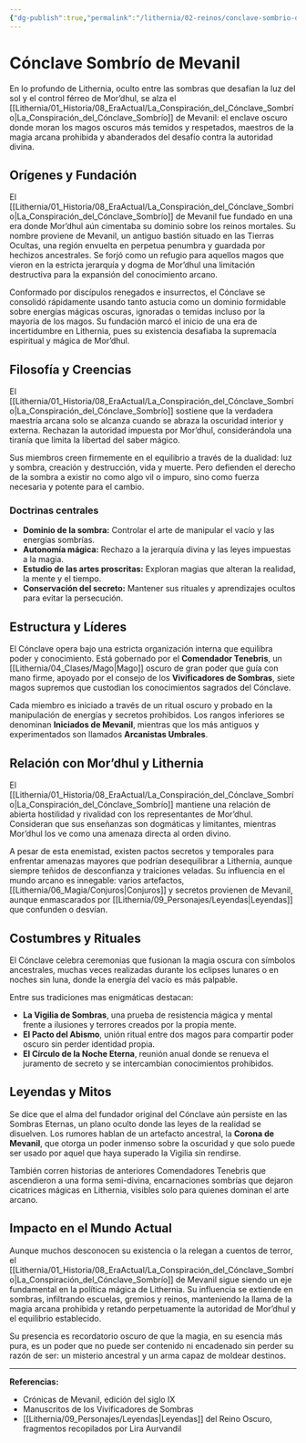 ```yaml
---
{"dg-publish":true,"permalink":"/lithernia/02-reinos/conclave-sombrio-de-mevanil/","title":"La_Conspiración_del_Cónclave_Sombrío de Mevanil","tags":["lithernia","faccion","magia-oscura"]}
---
```


# Cónclave Sombrío de Mevanil

En lo profundo de Lithernia, oculto entre las sombras que desafían la luz del sol y el control férreo de Mor’dhul, se alza el [[Lithernia/01_Historia/08_EraActual/La_Conspiración_del_Cónclave_Sombrío\|La_Conspiración_del_Cónclave_Sombrío]] de Mevanil: el enclave oscuro donde moran los magos oscuros más temidos y respetados, maestros de la magia arcana prohibida y abanderados del desafío contra la autoridad divina.

## Orígenes y Fundación

El [[Lithernia/01_Historia/08_EraActual/La_Conspiración_del_Cónclave_Sombrío\|La_Conspiración_del_Cónclave_Sombrío]] de Mevanil fue fundado en una era donde Mor’dhul aún cimentaba su dominio sobre los reinos mortales. Su nombre proviene de Mevanil, un antiguo bastión situado en las Tierras Ocultas, una región envuelta en perpetua penumbra y guardada por hechizos ancestrales. Se forjó como un refugio para aquellos magos que vieron en la estricta jerarquía y dogma de Mor’dhul una limitación destructiva para la expansión del conocimiento arcano.

Conformado por discípulos renegados e insurrectos, el Cónclave se consolidó rápidamente usando tanto astucia como un dominio formidable sobre energías mágicas oscuras, ignoradas o temidas incluso por la mayoría de los magos. Su fundación marcó el inicio de una era de incertidumbre en Lithernia, pues su existencia desafiaba la supremacía espiritual y mágica de Mor’dhul.

## Filosofía y Creencias

El [[Lithernia/01_Historia/08_EraActual/La_Conspiración_del_Cónclave_Sombrío\|La_Conspiración_del_Cónclave_Sombrío]] sostiene que la verdadera maestría arcana solo se alcanza cuando se abraza la oscuridad interior y externa. Rechazan la autoridad impuesta por Mor’dhul, considerándola una tiranía que limita la libertad del saber mágico.

Sus miembros creen firmemente en el equilibrio a través de la dualidad: luz y sombra, creación y destrucción, vida y muerte. Pero defienden el derecho de la sombra a existir no como algo vil o impuro, sino como fuerza necesaria y potente para el cambio.

### Doctrinas centrales

- **Dominio de la sombra:** Controlar el arte de manipular el vacío y las energías sombrías.
- **Autonomía mágica:** Rechazo a la jerarquía divina y las leyes impuestas a la magia.
- **Estudio de las artes proscritas:** Exploran magias que alteran la realidad, la mente y el tiempo.
- **Conservación del secreto:** Mantener sus rituales y aprendizajes ocultos para evitar la persecución.

## Estructura y Líderes

El Cónclave opera bajo una estricta organización interna que equilibra poder y conocimiento. Está gobernado por el **Comendador Tenebris**, un [[Lithernia/04_Clases/Mago\|Mago]] oscuro de gran poder que guía con mano firme, apoyado por el consejo de los **Vivificadores de Sombras**, siete magos supremos que custodian los conocimientos sagrados del Cónclave.

Cada miembro es iniciado a través de un ritual oscuro y probado en la manipulación de energías y secretos prohibidos. Los rangos inferiores se denominan **Iniciados de Mevanil**, mientras que los más antiguos y experimentados son llamados **Arcanistas Umbrales**.

## Relación con Mor’dhul y Lithernia

El [[Lithernia/01_Historia/08_EraActual/La_Conspiración_del_Cónclave_Sombrío\|La_Conspiración_del_Cónclave_Sombrío]] mantiene una relación de abierta hostilidad y rivalidad con los representantes de Mor’dhul. Consideran que sus enseñanzas son dogmáticas y limitantes, mientras Mor’dhul los ve como una amenaza directa al orden divino.

A pesar de esta enemistad, existen pactos secretos y temporales para enfrentar amenazas mayores que podrían desequilibrar a Lithernia, aunque siempre teñidos de desconfianza y traiciones veladas. Su influencia en el mundo arcano es innegable: varios artefactos, [[Lithernia/06_Magia/Conjuros\|Conjuros]] y secretos provienen de Mevanil, aunque enmascarados por [[Lithernia/09_Personajes/Leyendas\|Leyendas]] que confunden o desvían.

## Costumbres y Rituales

El Cónclave celebra ceremonias que fusionan la magia oscura con símbolos ancestrales, muchas veces realizadas durante los eclipses lunares o en noches sin luna, donde la energía del vacío es más palpable.

Entre sus tradiciones mas enigmáticas destacan:

- **La Vigilia de Sombras**, una prueba de resistencia mágica y mental frente a ilusiones y terrores creados por la propia mente.
- **El Pacto del Abismo**, unión ritual entre dos magos para compartir poder oscuro sin perder identidad propia.
- **El Círculo de la Noche Eterna**, reunión anual donde se renueva el juramento de secreto y se intercambian conocimientos prohibidos.

## Leyendas y Mitos

Se dice que el alma del fundador original del Cónclave aún persiste en las Sombras Eternas, un plano oculto donde las leyes de la realidad se disuelven. Los rumores hablan de un artefacto ancestral, la **Corona de Mevanil**, que otorga un poder inmenso sobre la oscuridad y que solo puede ser usado por aquel que haya superado la Vigilia sin rendirse.

También corren historias de anteriores Comendadores Tenebris que ascendieron a una forma semi-divina, encarnaciones sombrías que dejaron cicatrices mágicas en Lithernia, visibles solo para quienes dominan el arte arcano.

## Impacto en el Mundo Actual

Aunque muchos desconocen su existencia o la relegan a cuentos de terror, el [[Lithernia/01_Historia/08_EraActual/La_Conspiración_del_Cónclave_Sombrío\|La_Conspiración_del_Cónclave_Sombrío]] de Mevanil sigue siendo un eje fundamental en la política mágica de Lithernia. Su influencia se extiende en sombras, infiltrando escuelas, gremios y reinos, manteniendo la llama de la magia arcana prohibida y retando perpetuamente la autoridad de Mor’dhul y el equilibrio establecido.

Su presencia es recordatorio oscuro de que la magia, en su esencia más pura, es un poder que no puede ser contenido ni encadenado sin perder su razón de ser: un misterio ancestral y un arma capaz de moldear destinos.

---

**Referencias:**  
- Crónicas de Mevanil, edición del siglo IX  
- Manuscritos de los Vivificadores de Sombras  
- [[Lithernia/09_Personajes/Leyendas\|Leyendas]] del Reino Oscuro, fragmentos recopilados por Lira Aurvandil